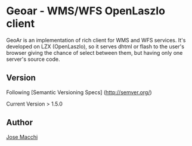 Geoar - WMS/WFS OpenLaszlo client
==================================

GeoAr is an implementation of rich client for WMS and WFS services. It's developed on LZX (OpenLaszlo), so it serves dhtml or flash to the user's browser giving the chance of select between them, but having only one server's source code.

## Version

Following [Semantic Versioning Specs] (http://semver.org/)

Current Version > 1.5.0

## Author

[Jose Macchi](https://github.com/jemacchi)